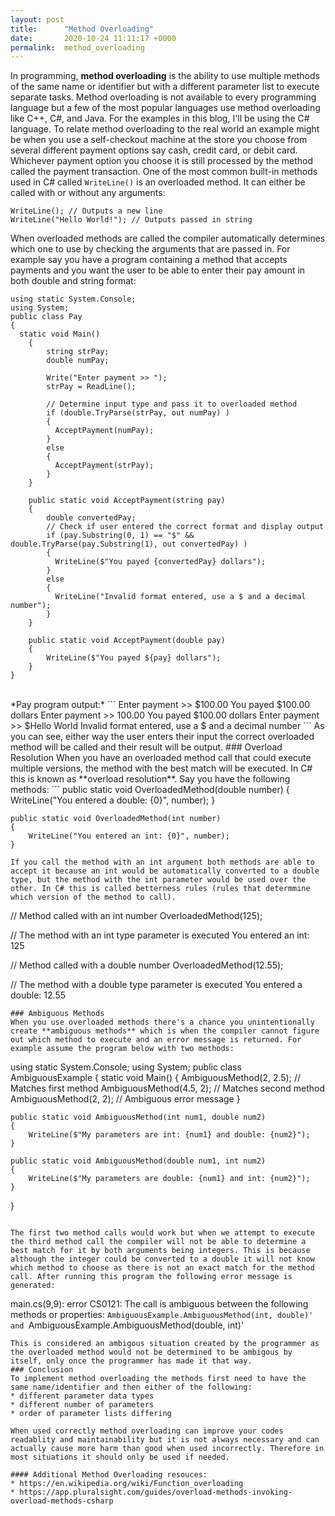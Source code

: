 ```yaml
---
layout: post
title:      "Method Overloading"
date:       2020-10-24 11:11:17 +0000
permalink:  method_overloading
---
```



In programming, **method overloading** is the ability to use multiple methods of the same name or identifier but with a different parameter list to execute separate tasks. Method overloading is not available to every programming language but a few of the most popular languages use method overloading like C++, C#, and Java. For the examples in this blog, I'll be using the C# language. To relate method overloading to the real world an example might be when you use a self-checkout machine at the store you choose from several different payment options say cash, credit card, or debit card. Whichever payment option you choose it is still processed by the method called the payment transaction. One of the most common built-in methods used in C# called  `WriteLine()`  is an overloaded method. It can either be called with or without any arguments:
```
WriteLine(); // Outputs a new line
WriteLine("Hello World!"); // Outputs passed in string
```
When overloaded methods are called the compiler automatically determines which one to use by checking the arguments that are passed in. For example say you have a program containing a method that accepts payments and you want the user to be able to enter their pay amount in both double and string format:
```
using static System.Console;
using System;
public class Pay
{
  static void Main()
	{
	    string strPay;
		double numPay;
		
		Write("Enter payment >> ");
		strPay = ReadLine();
		
		// Determine input type and pass it to overloaded method
		if (double.TryParse(strPay, out numPay) )
		{
		  AcceptPayment(numPay);
		}
		else
		{
		  AcceptPayment(strPay);
		}
	}
	
	public static void AcceptPayment(string pay)
	{
		double convertedPay;
        // Check if user entered the correct format and display output
		if (pay.Substring(0, 1) == "$" && double.TryParse(pay.Substring(1), out convertedPay) )
		{
		  WriteLine($"You payed {convertedPay} dollars");
		}
		else
		{
		  WriteLine("Invalid format entered, use a $ and a decimal number");
		}
	}

    public static void AcceptPayment(double pay)
    {
        WriteLine($"You payed ${pay} dollars");
    }
}
```
<br>
*Pay program output:*
```
Enter payment >> $100.00
You payed $100.00 dollars
Enter payment >> 100.00
You payed $100.00 dollars
Enter payment >> $Hello World
Invalid format entered, use a $ and a decimal number
```
As you can see, either way the user enters their input the correct overloaded method will be called and their result will be output. 
### Overload Resolution
When you have an overloaded method call that could execute multiple versions, the method with the best match will be executed. In C# this is known as **overload resolution**. Say you have the following methods:
```
public static void OverloadedMethod(double number)
    {
        WriteLine("You entered a double: {0}", number);
    }

    public static void OverloadedMethod(int number)
    {
        WriteLine("You entered an int: {0}", number);
    }
```
If you call the method with an int argument both methods are able to accept it because an int would be automatically converted to a double type, but the method with the int parameter would be used over the other. In C# this is called betterness rules (rules that determmine which version of the method to call).
```
// Method called with an int number
OverloadedMethod(125); 

// The method with an int type parameter is executed
You entered an int: 125

// Method called with a double number
OverloadedMethod(12.55); 

// The method with a double type parameter is executed
You entered a double: 12.55
```
### Ambiguous Methods
When you use overloaded methods there's a chance you unintentionally create **ambiguous methods** which is when the compiler cannot figure out which method to execute and an error message is returned. For example assume the program below with two methods:
```
using static System.Console;
using System;
public class AmbiguousExample
{
  static void Main()
	{
        AmbiguousMethod(2, 2.5); // Matches first method
        AmbiguousMethod(4.5, 2); // Matches second method
        AmbiguousMethod(2, 2); // Ambiguous error message
	}

    public static void AmbiguousMethod(int num1, double num2) 
    {
        WriteLine($"My parameters are int: {num1} and double: {num2}");
    }

    public static void AmbiguousMethod(double num1, int num2)
    {
        WriteLine($"My parameters are double: {num1} and int: {num2}");
    }
}
```

The first two method calls would work but when we attempt to execute the third method call the compiler will not be able to determine a best match for it by both arguments being integers. This is because although the integer could be converted to a double it will not know which method to choose as there is not an exact match for the method call. After running this program the following error message is generated:
```
main.cs(9,9): error CS0121:  The call is ambiguous between the following methods or properties: `AmbiguousExample.AmbiguousMethod(int, double)' and `AmbiguousExample.AmbiguousMethod(double, int)'
```
This is considered an ambigous situation created by the programmer as the overloaded method would not be determined to be ambigous by itself, only once the programmer has made it that way. 
### Conclusion
To implement method overloading the methods first need to have the same name/identifier and then either of the following:
* different parameter data types
* different number of parameters
* order of parameter lists differing

When used correctly method overloading can improve your codes readablity and maintainability but it is not always necessary and can actually cause more harm than good when used incorrectly. Therefore in most situations it should only be used if needed.

#### Additional Method Overloading resouces:
* https://en.wikipedia.org/wiki/Function_overloading
* https://app.pluralsight.com/guides/overload-methods-invoking-overload-methods-csharp









